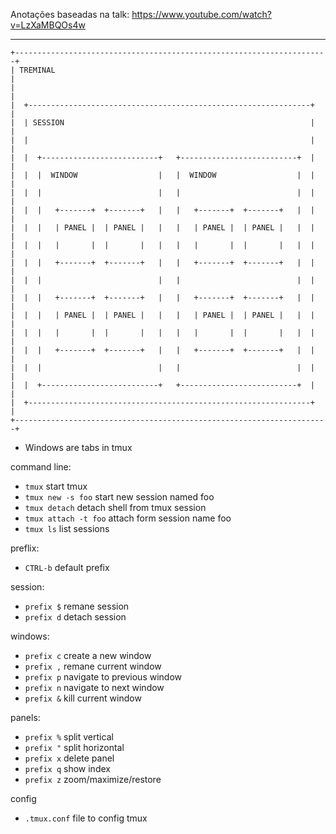 Anotações baseadas na talk: https://www.youtube.com/watch?v=LzXaMBQOs4w


--------------------------------------------------------------------------------
```
+----------------------------------------------------------------------+
| TREMINAL                                                             |
|                                                                      |
|  +---------------------------------------------------------------+   |
|  | SESSION                                                       |   |
|  |                                                               |   |
|  |  +--------------------------+   +--------------------------+  |   |
|  |  |  WINDOW                  |   |  WINDOW                  |  |   |
|  |  |                          |   |                          |  |   |
|  |  |   +-------+  +-------+   |   |   +-------+  +-------+   |  |   |
|  |  |   | PANEL |  | PANEL |   |   |   | PANEL |  | PANEL |   |  |   |
|  |  |   |       |  |       |   |   |   |       |  |       |   |  |   |
|  |  |   +-------+  +-------+   |   |   +-------+  +-------+   |  |   |
|  |  |                          |   |                          |  |   |
|  |  |   +-------+  +-------+   |   |   +-------+  +-------+   |  |   |
|  |  |   | PANEL |  | PANEL |   |   |   | PANEL |  | PANEL |   |  |   |
|  |  |   |       |  |       |   |   |   |       |  |       |   |  |   |
|  |  |   +-------+  +-------+   |   |   +-------+  +-------+   |  |   |
|  |  |                          |   |                          |  |   |
|  |  +--------------------------+   +--------------------------+  |   |
|  +---------------------------------------------------------------+   |
+----------------------------------------------------------------------+
```

* Windows are tabs in tmux

command line:
 - `tmux` start tmux
 - `tmux new -s foo`  start new session named foo
 - `tmux detach` detach shell from tmux session
 - `tmux attach -t foo` attach form session name foo
 - `tmux ls` list sessions

preflix:
 - `CTRL-b` default prefix

session:
 - `prefix $` remane session
 - `prefix d` detach session

windows:
 - `prefix c` create a new window
 - `prefix ,` remane current window
 - `prefix p` navigate to previous window
 - `prefix n` navigate to next window
 - `prefix &` kill current window


panels:
 - `prefix %` split vertical
 - `prefix "` split horizontal
 - `prefix x` delete panel
 - `prefix q` show index
 - `prefix z` zoom/maximize/restore

config
 - `.tmux.conf` file to config tmux
